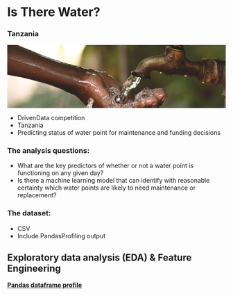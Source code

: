 # Is There Water?
### Tanzania
<div>
<P ALIGN=CENTER><img src="images/watertap.jpg" style="display: block; margin-left: auto; margin-right: auto;"  width="900"/></P></div>

* DrivenData competition
* Tanzania
* Predicting status of water point for maintenance and funding decisions


### The analysis questions:
* What are the key predictors of whether or not a water point is functioning on any given day?
* Is there a machine learning model that can identify with reasonable certainty which water points are likely to need maintenance or replacement?

### The dataset:
* CSV
* Include PandasProfiling output


## **Exploratory data analysis (EDA) & Feature Engineering**

[**Pandas dataframe profile**](http://htmlpreview.github.io/?https://github.com/mstyslinger/is_there_water_tz/blob/master/pandas_profile_reports/pfr_cleaned.html) 

